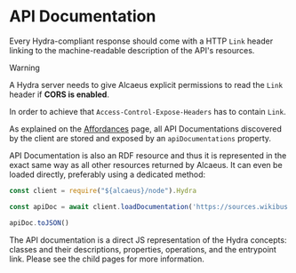 # API Documentation

Every Hydra-compliant response should come with a HTTP `Link` header linking to the machine-readable description of the API's resources.

> [!WARNING]
> A Hydra server needs to give Alcaeus explicit permissions to read the `Link` header if **CORS is enabled**.
>
> In order to achieve that `Access-Control-Expose-Headers` has to contain `Link`.

As explained on the [Affordances][a] page, all API Documentations discovered by the client are stored and exposed by an `apiDocumentations` property.

API Documentation is also an RDF resource and thus it is represented in the exact same way as all other resources returned by Alcaeus. It can even be loaded directly, preferably using a dedicated method:

<run-kit>

```typescript
const client = require("${alcaeus}/node").Hydra

const apiDoc = await client.loadDocumentation('https://sources.wikibus.org/doc')

apiDoc.toJSON()
```

</run-kit>

The API documentation is a direct JS representation of the Hydra concepts: classes and their descriptions, properties, operations, and the entrypoint link. Please see the child pages for more information.

[a]: representations/resource-affordances.md
[api-doc-spec]: http://www.hydra-cg.com/spec/latest/core/#discovering-a-hydra-powered-web-api

